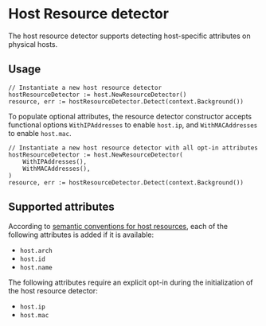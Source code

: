 # Host Resource detector

The host resource detector supports detecting host-specific attributes on physical hosts.

## Usage

```golang
// Instantiate a new host resource detector
hostResourceDetector := host.NewResourceDetector()
resource, err := hostResourceDetector.Detect(context.Background())
```

To populate optional attributes, the resource detector constructor accepts functional options `WithIPAddresses` to enable `host.ip`, and `WithMACAddresses` to enable `host.mac`.

```golang
// Instantiate a new host resource detector with all opt-in attributes
hostResourceDetector := host.NewResourceDetector(
	WithIPAddresses(),
	WithMACAddresses(),
)
resource, err := hostResourceDetector.Detect(context.Background())
```

## Supported attributes

According to [semantic conventions for host resources](https://github.com/open-telemetry/semantic-conventions/blob/main/docs/resource/host.md), each of the following attributes is added if it is available:

* `host.arch`
* `host.id`
* `host.name`

The following attributes require an explicit opt-in during the initialization of the host resource detector:

* `host.ip`
* `host.mac`
